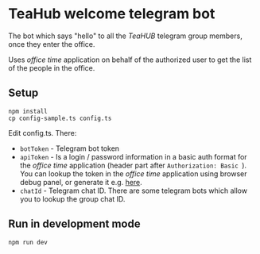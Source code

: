 # TeaHub welcome telegram bot

The bot which says "hello" to all the _TeaHUB_ telegram group members, once they enter the office.

Uses _office time_ application on behalf of the authorized user to get the list of the people in the office.

## Setup

```
npm install
cp config-sample.ts config.ts
```

Edit config.ts. There:

 - `botToken` - Telegram bot token
 - `apiToken` - Is a login / password information in a basic auth format for the _office time_ application (header part after `Authorization: Basic `). You can lookup the token in the _office time_ application using browser debug panel, or generate it e.g. [here](https://www.blitter.se/utils/basic-authentication-header-generator/).
 - `chatId` - Telegram chat ID. There are some telegram bots which allow you to lookup the group chat ID.

 ## Run in development mode

 `npm run dev`